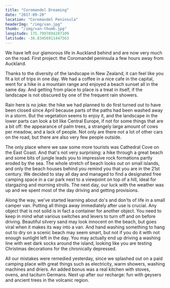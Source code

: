 ```yaml
---
title: "Coromandel Dreaming"
date: "2017-09-20"
location: "Coromandel Peninsula"
headerImg: "/img/van.jpg"
thumb: "/img/van-thumb.jpg"
longitude: 175.7997894287109
latitude: -36.83456911447563
---
```


We have left our glamorous life in Auckland behind and are now very much on the road. First project: the Coromandel peninsula a few hours away from Auckland.

Thanks to the diversity of the landscape in New Zealand, it can feel like you fit a lot of trips in one day. We had a coffee in a nice cafe in the capital, went for a hike in a mountain range and enjoyed a beach sunset all in the same day. And getting from place to place is a treat in itself, if the landscape is not obscured by one of the frequent rain showers. 

Rain here is no joke: the hike we had planned to do first turned out to have been closed since April because parts of the paths had been washed away in a storm. But the vegetation seems to enjoy it, and the landscape in the lower parts can look a bit like Central Europe, if not for some things that are a bit off: the appearance of palm trees, a strangely large amount of cows per meadow, and a lack of people. Not only are there not a lot of other cars on the road, but there are also very few people outside.

<div><photo url="/img/cathedral-cove.jpg" fullwidth="true"></photo></div>

The only place where we saw some more tourists was Cathedral Cove on the East Coast. And that's not very surprising: a hike through a great beach and some bits of jungle leads you to impressive rock formations partly eroded by the sea. The whole stretch of beach looks out on small islands, and only the beach houses behind you remind you that you are in the 21st century. We decided to stay all day and managed to find a designated free camping space in a car park next to a viewpoint on top of a hill, ideal for stargazing and morning strolls. The next day, our luck with the weather was up and we spent most of the day driving and getting provisions.

Along the way, we've started learning about do's and don'ts of life in a small camper van. Putting all things away immediately after use is crucial. Any object that is not solid is in fact a container for another object. You need to keep in mind what various switches and levers to turn off and on before driving. Beautiful silvery sand may look innocent on the beach, but goes viral when it makes its way into a van. And hand washing something to hang out to dry on a scenic beach may seem smart, but not if you do it with not enough sunlight left in the day. You may actually end up driving a washing line with wet dark socks around the island, looking like you are testing Christmas decorations for the chronically depressed.

All our mistakes were remedied yesterday, since we splashed out on a paid camping place with great things such as electricity, warm showers, washing machines and driers. An added bonus was a real kitchen with stoves, ovens, and taciturn Germans. Next up after our recharge: fun with geysers and ancient trees in the volcanic region.